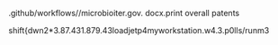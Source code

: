 .github/workflows//microbioiter.gov.
docx.print overall patents 
<!---
259650/259650 is a ✨ special ✨ nuclear reactor model personal devices operation interface
--->
shift{dwn2*3.87.431.879.43loadjetp4myworkstation.w4.3.p0lls/runm3
